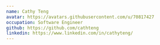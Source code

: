 ```yaml
---
name: Cathy Teng
avatar: https://avatars.githubusercontent.com/u/70817427
occupation: Software Engineer
github: https://github.com/cathteng
linkedin: https://www.linkedin.com/in/cathyteng/
---
```

